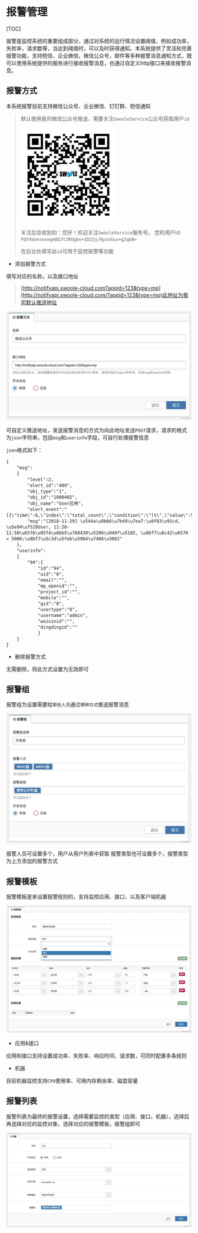 # 报警管理

[TOC]

报警是监控系统的重要组成部分，通过对系统的运行情况设置阈值，例如成功率，失败率，请求数等，当达到阈值时，可以及时获得通知。本系统提供了灵活和完善报警功能，支持短信，企业微信，微信公众号，邮件等多种报警消息通知方式，既可以使用系统提供的服务进行接收报警消息，也通过自定义http接口来接收报警消息。

## 报警方式

本系统报警目前支持微信公众号、企业微信、钉钉群、短信通知

> 默认使用我司微信公众号推送，需要关注`SwooleService`公众号获取用户`id`
>
> ![img](images/1552193720475-61006895-d357-48ef-a5d0-55aa335a29ea.jpeg)
>
> 关注后会收到如：您好！欢迎关注`SwooleService`服务号。 您的用户id: `FQY4Vansnxegm0G7t3RVgbn+ID33j/8ysnGso+gJqG0=`
>
> 在后台处填写此`id`可用于监控报警等功能

- 添加报警方式

填写对应的名称，以及接口地址

> [http://notifyapi.swoole-cloud.com?appid=123&type=mp](http://notifyapi.swoole-cloud.com/?appid=123&type=mp)此地址为我司默认推送地址

![img](images/watermark,type_d3F5LW1pY3JvaGVp,size_10,text_6K-G5rKD572R57uc54mI5p2D5omA5pyJ,color_FFFFFF,shadow_50,t_80,g_se,x_10,y_10-20190806123912938.jpeg)

可自定义推送地址，发送报警消息的方式为向此地址发送`POST`请求，请求的格式为`json`字符串，包括`msg`和`userinfo`字段，可自行处理报警信息

`json`格式如下：

```
{
    "msg":
    {
        "level":2,
        "alert_id":"409",
        "obj_type":"1",
        "obj_id":"1000402",
        "obj_name":"User应用",
        "alert_event":"[{\"time\":6,\"index\":\"total_count\",\"condition\":\"lt\",\"value\":5000,\"level\":2}]",
        "msg":"[2018-11-29] \u544a\u8b66\u7b49\u7ea7:\u8f83\u91cd, \u5e94\u7528User, 11:20-11:50\u65f6\u95f4\u6bb5\u768430\u5206\u949f\u5185, \u8bf7\u6c42\u6570  < 5000;\u8bf7\u5c3d\u5feb\u5904\u7406\u3002"
    },
    "userinfo":
    {
        "94":{
            "id":"94",
            "uid":"0",
            "email":"",
            "mp_openid":"",
            "project_id":"",
            "mobile":"",
            "gid":"0",
            "usertype":"0",
            "username":"admin",
            "weixinid":"",
            "dingdingid":""
            }
    }
}
```

- 删除报警方式

无需删除，将此方式设置为无效即可

## 报警组

报警组为设置需要给`那些人员`通过`哪种方式`推送报警消息

![img](images/watermark,type_d3F5LW1pY3JvaGVp,size_10,text_6K-G5rKD572R57uc54mI5p2D5omA5pyJ,color_FFFFFF,shadow_50,t_80,g_se,x_10,y_10.jpeg)

报警人员可设置多个，用户从用户列表中获取
报警类型也可设置多个，报警类型为上方添加的报警方式

## 报警模板

报警模板是来设置报警规则的，支持监控应用、接口、以及客户端机器

![img](images/watermark,type_d3F5LW1pY3JvaGVp,size_10,text_6K-G5rKD572R57uc54mI5p2D5omA5pyJ,color_FFFFFF,shadow_50,t_80,g_se,x_10,y_10-20190806123913218.jpeg)

- 应用&接口

应用和接口支持设置成功率、失败率、响应时间、请求数，可同时配置多条规则

- 机器

目前机器监控支持`CPU`使用率、可用内存剩余率、磁盘容量

## 报警列表

报警列表为最终的报警设置，选择需要监控的类型（应用、接口、机器），选择后再选择对应的监控对象，选择对应的报警模板，报警组即可

![img](images/watermark,type_d3F5LW1pY3JvaGVp,size_10,text_6K-G5rKD572R57uc54mI5p2D5omA5pyJ,color_FFFFFF,shadow_50,t_80,g_se,x_10,y_10-20190806123913203.jpeg)